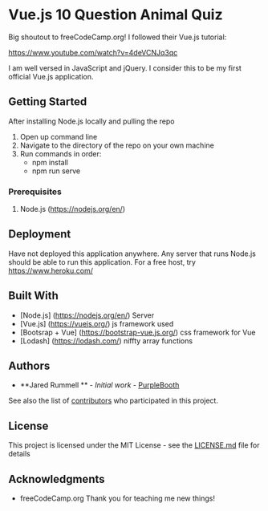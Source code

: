 # Vue.js 10 Question Animal Quiz

Big shoutout to freeCodeCamp.org! I followed their Vue.js tutorial:

https://www.youtube.com/watch?v=4deVCNJq3qc

I am well versed in JavaScript and jQuery. I consider this to be my first official Vue.js application. 

## Getting Started

After installing Node.js locally and pulling the repo

1. Open up command line
2. Navigate to the directory of the repo on your own machine
3. Run commands in order:
	- npm install
	- npm run serve

### Prerequisites

1. Node.js (https://nodejs.org/en/)

## Deployment

Have not deployed this application anywhere. Any server that runs Node.js should be able to run this application. For a free host, try https://www.heroku.com/

## Built With

* [Node.js] (https://nodejs.org/en/) Server
* [Vue.js] (https://vuejs.org/) js framework used
* [Bootsrap + Vue] (https://bootstrap-vue.js.org/) css framework for Vue
* [Lodash] (https://lodash.com/) niffty array functions

## Authors

* **Jared Rummell ** - *Initial work* - [PurpleBooth](https://github.com/jared41494)

See also the list of [contributors](https://github.com/jared41494/vuejs-quiz/graphs/contributors) who participated in this project.

## License

This project is licensed under the MIT License - see the [LICENSE.md](LICENSE.md) file for details

## Acknowledgments

* freeCodeCamp.org Thank you for teaching me new things!
